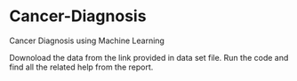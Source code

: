 # Cancer-Diagnosis
Cancer Diagnosis using Machine Learning

Downoload the data from the link provided in data set file. Run the code and find all the related help from the report.
